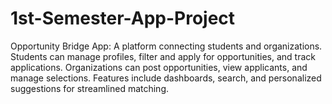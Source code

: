 # 1st-Semester-App-Project
Opportunity Bridge App: A platform connecting students and organizations. Students can manage profiles, filter and apply for opportunities, and track applications. Organizations can post opportunities, view applicants, and manage selections. Features include dashboards, search, and personalized suggestions for streamlined matching.
